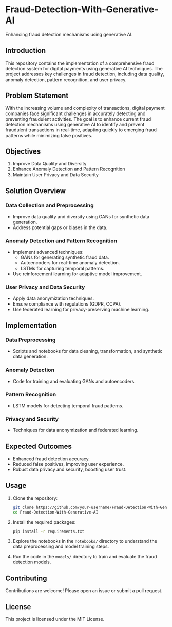# Fraud-Detection-With-Generative-AI
Enhancing fraud detection mechanisms using generative AI.

## Introduction
This repository contains the implementation of a comprehensive fraud detection system for digital payments using generative AI techniques. The project addresses key challenges in fraud detection, including data quality, anomaly detection, pattern recognition, and user privacy.

## Problem Statement
With the increasing volume and complexity of transactions, digital payment companies face significant challenges in accurately detecting and preventing fraudulent activities. The goal is to enhance current fraud detection mechanisms using generative AI to identify and prevent fraudulent transactions in real-time, adapting quickly to emerging fraud patterns while minimizing false positives.

## Objectives
1. Improve Data Quality and Diversity
2. Enhance Anomaly Detection and Pattern Recognition
3. Maintain User Privacy and Data Security

## Solution Overview
### Data Collection and Preprocessing
- Improve data quality and diversity using GANs for synthetic data generation.
- Address potential gaps or biases in the data.

### Anomaly Detection and Pattern Recognition
- Implement advanced techniques:
  - GANs for generating synthetic fraud data.
  - Autoencoders for real-time anomaly detection.
  - LSTMs for capturing temporal patterns.
- Use reinforcement learning for adaptive model improvement.

### User Privacy and Data Security
- Apply data anonymization techniques.
- Ensure compliance with regulations (GDPR, CCPA).
- Use federated learning for privacy-preserving machine learning.

## Implementation

### Data Preprocessing
- Scripts and notebooks for data cleaning, transformation, and synthetic data generation.

### Anomaly Detection
- Code for training and evaluating GANs and autoencoders.

### Pattern Recognition
- LSTM models for detecting temporal fraud patterns.

### Privacy and Security
- Techniques for data anonymization and federated learning.

## Expected Outcomes
- Enhanced fraud detection accuracy.
- Reduced false positives, improving user experience.
- Robust data privacy and security, boosting user trust.

## Usage

1. Clone the repository:
    ```bash
    git clone https://github.com/your-username/Fraud-Detection-With-Generative-AI.git
    cd Fraud-Detection-With-Generative-AI
    ```

2. Install the required packages:
    ```bash
    pip install -r requirements.txt
    ```

3. Explore the notebooks in the `notebooks/` directory to understand the data preprocessing and model training steps.

4. Run the code in the `models/` directory to train and evaluate the fraud detection models.

## Contributing

Contributions are welcome! Please open an issue or submit a pull request.

## License

This project is licensed under the MIT License.




